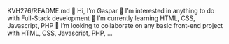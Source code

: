KVH276/README.md
👋 Hi, I’m Gaspar 
👀 I’m interested in anything to do with Full-Stack development
🌱 I’m currently learning HTML, CSS, Javascript, PHP 
💞️ I’m looking to collaborate on any basic front-end project with HTML, CSS, Javascript, PHP, ...
